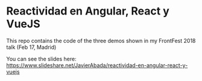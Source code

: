 # Reactividad en Angular, React y VueJS

This repo contains the code of the three demos shown in my FrontFest 2018 talk (Feb 17, Madrid)

You can see the slides here: https://www.slideshare.net/JavierAbada/reactividad-en-angular-react-y-vuejs


